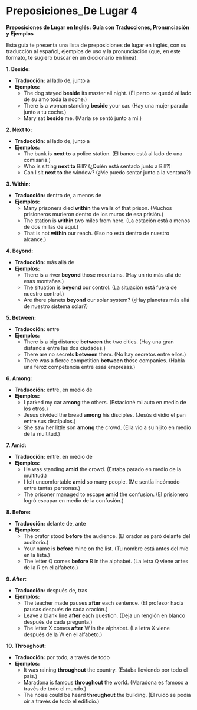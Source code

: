 # Preposiciones_De Lugar 4



**Preposiciones de Lugar en Inglés: Guía con Traducciones, Pronunciación y Ejemplos**

Esta guía te presenta una lista de preposiciones de lugar en inglés, con su traducción al español, ejemplos de uso y la pronunciación (que, en este formato, te sugiero buscar en un diccionario en línea).

**1. Beside:**

*   **Traducción:** al lado de, junto a
*   **Ejemplos:**
    *   The dog stayed **beside** its master all night. (El perro se quedó al lado de su amo toda la noche.)
    *   There is a woman standing **beside** your car. (Hay una mujer parada junto a tu coche.)
    *   Mary sat **beside** me. (María se sentó junto a mí.)

**2. Next to:**

*   **Traducción:** al lado de, junto a
*   **Ejemplos:**
    *   The bank is **next to** a police station. (El banco está al lado de una comisaría.)
    *   Who is sitting **next to** Bill? (¿Quién está sentado junto a Bill?)
    *   Can I sit **next to** the window? (¿Me puedo sentar junto a la ventana?)

**3. Within:**

*   **Traducción:** dentro de, a menos de
*   **Ejemplos:**
    *   Many prisoners died **within** the walls of that prison. (Muchos prisioneros murieron dentro de los muros de esa prisión.)
    *   The station is **within** two miles from here. (La estación está a menos de dos millas de aquí.)
    *   That is not **within** our reach. (Eso no está dentro de nuestro alcance.)

**4. Beyond:**

*   **Traducción:** más allá de
*   **Ejemplos:**
    *   There is a river **beyond** those mountains. (Hay un río más allá de esas montañas.)
    *   The situation is **beyond** our control. (La situación está fuera de nuestro control.)
    *   Are there planets **beyond** our solar system? (¿Hay planetas más allá de nuestro sistema solar?)

**5. Between:**

*   **Traducción:** entre
*   **Ejemplos:**
    *   There is a big distance **between** the two cities. (Hay una gran distancia entre las dos ciudades.)
    *   There are no secrets **between** them. (No hay secretos entre ellos.)
    *   There was a fierce competition **between** those companies. (Había una feroz competencia entre esas empresas.)

**6. Among:**

*   **Traducción:** entre, en medio de
*   **Ejemplos:**
    *   I parked my car **among** the others. (Estacioné mi auto en medio de los otros.)
    *   Jesus divided the bread **among** his disciples. (Jesús dividió el pan entre sus discípulos.)
    *   She saw her little son **among** the crowd. (Ella vio a su hijito en medio de la multitud.)

**7. Amid:**

*   **Traducción:** entre, en medio de
*   **Ejemplos:**
    *   He was standing **amid** the crowd. (Estaba parado en medio de la multitud.)
    *   I felt uncomfortable **amid** so many people. (Me sentía incómodo entre tantas personas.)
    *   The prisoner managed to escape **amid** the confusion. (El prisionero logró escapar en medio de la confusión.)

**8. Before:**

*   **Traducción:** delante de, ante
*   **Ejemplos:**
    *   The orator stood **before** the audience. (El orador se paró delante del auditorio.)
    *   Your name is **before** mine on the list. (Tu nombre está antes del mío en la lista.)
    *   The letter Q comes **before** R in the alphabet. (La letra Q viene antes de la R en el alfabeto.)

**9. After:**

*   **Traducción:** después de, tras
*   **Ejemplos:**
    *   The teacher made pauses **after** each sentence. (El profesor hacía pausas después de cada oración.)
    *   Leave a blank line **after** each question. (Deja un renglón en blanco después de cada pregunta.)
    *   The letter X comes **after** W in the alphabet. (La letra X viene después de la W en el alfabeto.)

**10. Throughout:**

*   **Traducción:** por todo, a través de todo
*   **Ejemplos:**
    *   It was raining **throughout** the country. (Estaba lloviendo por todo el país.)
    *   Maradona is famous **throughout** the world. (Maradona es famoso a través de todo el mundo.)
    *   The noise could be heard **throughout** the building. (El ruido se podía oír a través de todo el edificio.)

